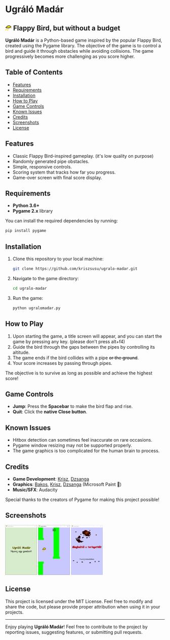 # Ugráló Madár

## <img src="assets/bird.png" width="20px"> Flappy Bird, but without a budget

**Ugráló Madár** is a Python-based game inspired by the popular Flappy Bird, created using the Pygame library. The objective of the game is to control a bird and guide it through obstacles while avoiding collisions. The game progressively becomes more challenging as you score higher.

## Table of Contents
- [Features](#features)
- [Requirements](#requirements)
- [Installation](#installation)
- [How to Play](#how-to-play)
- [Game Controls](#game-controls)
- [Known Issues](#known-issues)
- [Credits](#credits)
- [Screenshots](#screenshots)
- [License](#license)

## Features

- Classic Flappy Bird-inspired gameplay. (it's low quality on purpose)
- Randomly generated pipe obstacles.
- Simple, responsive controls.
- Scoring system that tracks how far you progress.
- Game-over screen with final score display.

## Requirements

- **Python 3.6+**
- **Pygame 2.x** library

You can install the required dependencies by running:

```bash
pip install pygame
```

## Installation

1. Clone this repository to your local machine:

    ```bash
    git clone https://github.com/kriszsusu/ugralo-madar.git
    ```

2. Navigate to the game directory:

    ```bash
    cd ugralo-madar
    ```

3. Run the game:

    ```bash
    python ugralomadar.py
    ```

## How to Play

1. Upon starting the game, a title screen will appear, and you can start the game by pressing any key. (please don't press alt+f4)
2. Guide the bird through the gaps between the pipes by controlling its altitude.
3. The game ends if the bird collides with a pipe ~~or the ground~~.
4. Your score increases by passing through pipes.

The objective is to survive as long as possible and achieve the highest score!

## Game Controls

- **Jump**: Press the **Spacebar** to make the bird flap and rise.
- **Quit**: Click the **native Close button**.

## Known Issues

- Hitbox detection can sometimes feel inaccurate on rare occasions.
- Pygame window resizing may not be supported properly.
- The game graphics is too complicated for the human brain to process.

## Credits

- **Game Development**: [Krisz](https://github.com/kriszsusu), [Dzsanga](https://github.com/DzsangaGIT)
- **Graphics**: [Bakos](https://github.com/BAKOSDOMI), [Krisz](https://github.com/kriszsusu), [Dzsanga](https://github.com/DzsangaGIT) (Microsoft Paint 🤩)
- **Music/SFX**: Audacity

Special thanks to the creators of Pygame for making this project possible!

## Screenshots

<img src="assets/Screenshots/titlescreen.gif" width="100px">
<img src="assets/Screenshots/ingame.png" width="100px">
<img src="assets/Screenshots/gameover.gif" width="100px">

## License

This project is licensed under the MIT License. Feel free to modify and share the code, but please provide proper attribution when using it in your projects.

---

Enjoy playing **Ugráló Madár**! Feel free to contribute to the project by reporting issues, suggesting features, or submitting pull requests.

